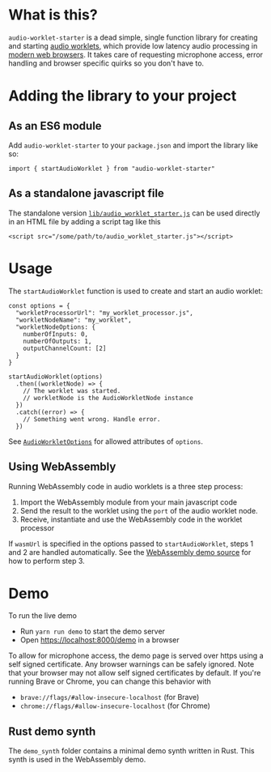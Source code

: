 # What is this?

`audio-worklet-starter` is a dead simple, single function library for creating and starting [audio worklets](https://developer.mozilla.org/en-US/docs/Web/API/AudioWorkletNode), which provide low latency audio processing in [modern web browsers](https://caniuse.com/?search=AudioWorklet). It takes care of requesting microphone access, error handling and browser specific quirks so you don't have to.

# Adding the library to your project

## As an ES6 module

Add `audio-worklet-starter` to your `package.json` and import the library like so:

```import { startAudioWorklet } from "audio-worklet-starter"```

## As a standalone javascript file

The standalone version [`lib/audio_worklet_starter.js`](lib/audio_worklet_starter.js) can be used directly in an HTML file by adding a script tag like this

```<script src="/some/path/to/audio_worklet_starter.js"></script>```

# Usage

The `startAudioWorklet` function is used to create and start an audio worklet:

```
const options = {
  "workletProcessorUrl": "my_worklet_processor.js",
  "workletNodeName": "my_worklet",
  "workletNodeOptions: {
    numberOfInputs: 0,
    numberOfOutputs: 1,
    outputChannelCount: [2]
  }
}

startAudioWorklet(options)
  .then((workletNode) => {
    // The worklet was started.
    // workletNode is the AudioWorkletNode instance
  })
  .catch((error) => {
    // Something went wrong. Handle error.
  })
```

See [`AudioWorkletOptions`](src/index.ts#L37) for allowed attributes of `options`.

## Using WebAssembly

Running WebAssembly code in audio worklets is a three step process:

1. Import the WebAssembly module from your main javascript code
2. Send the result to the worklet using the `port` of the audio worklet node.
3. Receive, instantiate and use the WebAssembly code in the worklet processor

If `wasmUrl` is specified in the options passed to `startAudioWorklet`,  steps 1 and 2 are handled automatically. See the [WebAssembly demo source](demo/demo_wasm_processor.js) for how to perform step 3.

# Demo

To run the live demo

* Run `yarn run demo` to start the demo server
* Open [https://localhost:8000/demo](https://localhost:8000/demo) in a browser

To allow for microphone access, the demo page is served over https using a self signed certificate. Any browser warnings can be safely ignored. Note that your browser may not allow self signed certificates by default. If you're running Brave or Chrome, you can change this behavior with

* `brave://flags/#allow-insecure-localhost` (for Brave)
* `chrome://flags/#allow-insecure-localhost` (for Chrome)

## Rust demo synth

The `demo_synth` folder contains a minimal demo synth written in Rust. This synth is used in the WebAssembly demo.